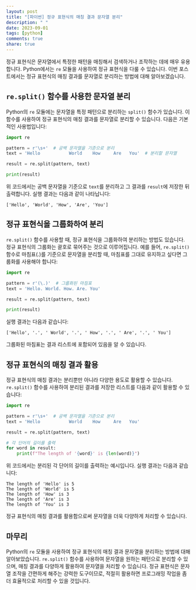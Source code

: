 ```yaml
---
layout: post
title: "[파이썬] 정규 표현식의 매칭 결과 문자열 분리"
description: " "
date: 2023-09-01
tags: [python]
comments: true
share: true
---
```


정규 표현식은 문자열에서 특정한 패턴을 매칭해서 검색하거나 조작하는 데에 매우 유용합니다. Python에서는 `re` 모듈을 사용하여 정규 표현식을 다룰 수 있습니다. 이번 포스트에서는 정규 표현식의 매칭 결과를 문자열로 분리하는 방법에 대해 알아보겠습니다.

## `re.split()` 함수를 사용한 문자열 분리

Python의 `re` 모듈에는 문자열을 특정 패턴으로 분리하는 `split()` 함수가 있습니다. 이 함수를 사용하여 정규 표현식의 매칭 결과를 문자열로 분리할 수 있습니다. 다음은 기본적인 사용법입니다:

```python
import re

pattern = r'\s+'  # 공백 문자열을 기준으로 분리
text = 'Hello           World    How     Are   You'  # 분리할 문자열

result = re.split(pattern, text)

print(result)
```

위 코드에서는 공백 문자열을 기준으로 `text`를 분리하고 그 결과를 `result`에 저장한 뒤 출력합니다. 실행 결과는 다음과 같이 나타납니다:

```
['Hello', 'World', 'How', 'Are', 'You']
```

## 정규 표현식을 그룹화하여 분리

`re.split()` 함수를 사용할 때, 정규 표현식을 그룹화하여 분리하는 방법도 있습니다. 정규 표현식의 그룹화는 괄호로 묶어주는 것으로 이루어집니다. 예를 들어, `re.split()` 함수로 마침표(.)를 기준으로 문자열을 분리할 때, 마침표를 그대로 유지하고 싶다면 그룹화를 사용해야 합니다:

```python
import re

pattern = r'(\.)'  # 그룹화된 마침표
text = 'Hello. World. How. Are. You'

result = re.split(pattern, text)

print(result)
```

실행 결과는 다음과 같습니다:

```
['Hello', '.', ' World', '.', ' How', '.', ' Are', '.', ' You']
```

그룹화된 마침표는 결과 리스트에 포함되어 있음을 알 수 있습니다.

## 정규 표현식의 매칭 결과 활용

정규 표현식의 매칭 결과는 분리뿐만 아니라 다양한 용도로 활용할 수 있습니다. `re.split()` 함수를 사용하여 분리된 결과를 저장한 리스트를 다음과 같이 활용할 수 있습니다:

```python
import re

pattern = r'\s+'  # 공백 문자열을 기준으로 분리
text = 'Hello           World    How     Are   You'

result = re.split(pattern, text)

# 각 단어의 길이를 출력
for word in result:
    print(f"The length of '{word}' is {len(word)}")
```

위 코드에서는 분리된 각 단어의 길이를 출력하는 예시입니다. 실행 결과는 다음과 같습니다:

```
The length of 'Hello' is 5
The length of 'World' is 5
The length of 'How' is 3
The length of 'Are' is 3
The length of 'You' is 3
```

정규 표현식의 매칭 결과를 활용함으로써 문자열을 더욱 다양하게 처리할 수 있습니다.

## 마무리

Python의 `re` 모듈을 사용하여 정규 표현식의 매칭 결과 문자열을 분리하는 방법에 대해 알아보았습니다. `re.split()` 함수를 사용하여 문자열을 원하는 패턴으로 분리할 수 있으며, 매칭 결과를 다양하게 활용하여 문자열을 처리할 수 있습니다. 정규 표현식은 문자열 조작을 간편하게 해주는 강력한 도구이므로, 적절히 활용하면 프로그래밍 작업을 좀 더 효율적으로 처리할 수 있을 것입니다.